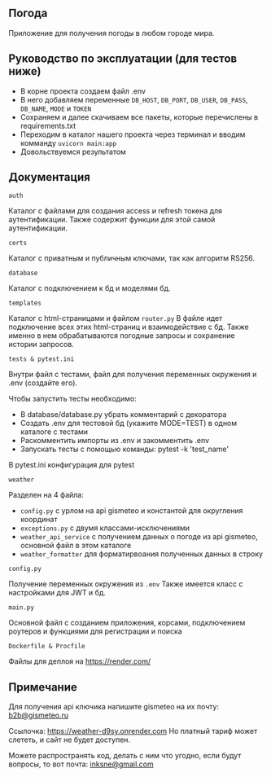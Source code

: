 ## Погода

Приложение для получения погоды в любом городе мира.

## Руководство по эксплуатации (для тестов ниже)

- В корне проекта создаем файл .env
- В него добавляем переменные ```DB_HOST```, ```DB_PORT```, ```DB_USER```, ```DB_PASS```, ```DB_NAME```, ```MODE``` и ```TOKEN```
- Сохраняем и далее скачиваем все пакеты, которые перечислены в requirements.txt
- Переходим в каталог нашего проекта через терминал и вводим комманду
```uvicorn main:app```
- Довольствуемся результатом

## Документация

`auth`

Каталог с файлами для создания access и refresh токена для аутентификации.
Также содержит функции для этой самой аутентификации.

`certs`

Каталог с приватным и публичным ключами, так как алгоритм RS256.

`database`

Каталог с подключением к бд и моделями бд.

`templates`

Каталог с html-страницами и файлом ```router.py```
В файле идет подключение всех этих html-страниц и взаимодействие с бд.
Также именно в нем обрабатываются погодные запросы и сохранение истории запросов.

`tests & pytest.ini`

Внутри файл с тестами, файл для получения переменных окружения и .env (создайте его).

Чтобы запустить тесты необходимо:
- В database/database.py убрать комментарий с декоратора
- Создать .env для тестовой бд (укажите MODE=TEST) в одном каталоге с тестами
- Раскомментить импорты из .env и закомментить .env
- Запускать тесты с помощью команды: pytest -k 'test_name'

В pytest.ini конфигурация для pytest

`weather`

Разделен на 4 файла:
- ```config.py``` с урлом на api gismeteo и константой для округления координат
- ```exceptions.py``` с двумя классами-исключениями
- ```weather_api_service``` с получением данных о погоде из api gismeteo, основной файл в этом каталоге
- ```weather_formatter``` для форматирвоания полученных данных в строку

`config.py`

Получение переменных окружения из ```.env```
Также имеется класс с настройками для JWT и бд.

`main.py`

Основной файл с созданием приложения, корсами, подключением роутеров и функциями для регистрации и поиска

`Dockerfile & Procfile`

Файлы для деплоя на https://render.com/

## Примечание

Для получения api ключика напишите gismeteo на их почту: b2b@gismeteo.ru

Ссылочка: https://weather-d9sy.onrender.com
Но платный тариф может слететь, и сайт не будет доступен.

Можете распространять код, делать с ним что угодно, если будут вопросы, то вот почта:
inksne@gmail.com
